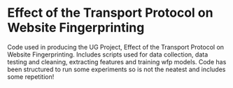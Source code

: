 # Effect of the Transport Protocol on Website Fingerprinting
Code used in producing the UG Project, Effect of the Transport Protocol on Website Fingerprinting. Includes scripts used for data collection, data testing and cleaning, extracting features and training wfp models. Code has been structured to run some experiments so is not the neatest and includes some repetition!
